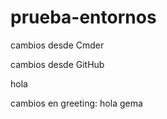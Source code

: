 # prueba-entornos


cambios desde Cmder


cambios desde GitHub




hola




cambios en greeting: hola gema
